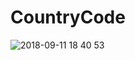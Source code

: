 # CountryCode


![2018-09-11 18 40 53](https://user-images.githubusercontent.com/33824285/46190581-5a868280-c31e-11e8-9b51-9726a2cd6f21.png)
